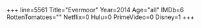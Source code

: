 +++
line=5561
Title="Evermoor"
Year=2014
Age="all"
IMDb=6
RottenTomatoes=""
Netflix=0
Hulu=0
PrimeVideo=0
Disney=1
+++

